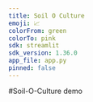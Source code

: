 ```yaml
---
title: Soil O Culture
emoji: 📈
colorFrom: green
colorTo: pink
sdk: streamlit
sdk_version: 1.36.0
app_file: app.py
pinned: false
---
```

#Soil-O-Culture demo
